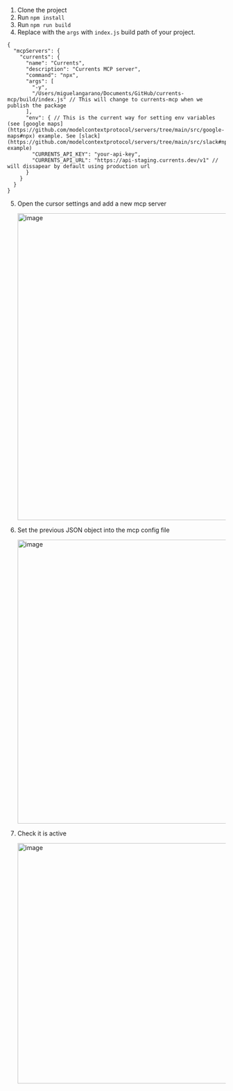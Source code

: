 1. Clone the project
2. Run `npm install`
3. Run `npm run build`
4. Replace with the `args` with `index.js` build path of your project.

```
{
  "mcpServers": {
    "currents": {
      "name": "Currents",
      "description": "Currents MCP server",
      "command": "npx",
      "args": [
        "-y",
        "/Users/miguelangarano/Documents/GitHub/currents-mcp/build/index.js" // This will change to currents-mcp when we publish the package
      ],
      "env": { // This is the current way for setting env variables (see [google maps](https://github.com/modelcontextprotocol/servers/tree/main/src/google-maps#npx) example. See [slack](https://github.com/modelcontextprotocol/servers/tree/main/src/slack#npx) example)
        "CURRENTS_API_KEY": "your-api-key",
        "CURRENTS_API_URL": "https://api-staging.currents.dev/v1" // will dissapear by default using production url
      }
    }
  }
}

```
5. Open the cursor settings and add a new mcp server
   
   <img width="707" alt="image" src="https://github.com/user-attachments/assets/a34c7b3f-b40a-4d53-a363-f243f452d835" />
6. Set the previous JSON object into the mcp config file
   
   <img width="654" alt="image" src="https://github.com/user-attachments/assets/97e464c8-6cda-4acd-bf2d-8943b792c377" />
7. Check it is active
   
   <img width="554" alt="image" src="https://github.com/user-attachments/assets/2142f958-12d4-469d-9d45-85ed0c05fd09" />
